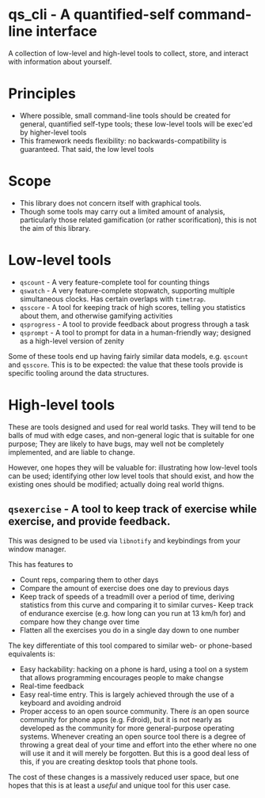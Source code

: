 # qs_cli - A quantified-self command-line interface

A collection of low-level and high-level tools to collect, store, and interact with information about yourself.

# Principles

- Where possible, small command-line tools should be created for general, quantified self-type tools; these low-level tools will be exec'ed by higher-level tools
- This framework needs flexibility: no backwards-compatibility is guaranteed. That said, the low level tools

# Scope

- This library does not concern itself with graphical tools.
- Though some tools may carry out a limited amount of analysis, particularly those related gamification (or rather scorification), this is not the aim of this library.

# Low-level tools

- `qscount` - A very feature-complete tool for counting things
- `qswatch` - A very feature-complete stopwatch, supporting multiple simultaneous clocks. Has certain overlaps with `timetrap`.
- `qsscore` - A tool for keeping track of high scores, telling you statistics about them, and otherwise gamifying activities
- `qsprogress` - A tool to provide feedback about progress through a task
- `qsprompt` - A tool to prompt for data in a human-friendly way; designed as a high-level version of zenity

Some of these tools end up having fairly similar data models, e.g. `qscount` and `qsscore`. This is to be expected: the value that these tools provide is specific tooling around the data structures.

# High-level tools

These are tools designed and used for real world tasks. They will tend to be balls of mud with edge cases, and non-general logic that is suitable for one purpose; They are likely to have bugs, may well not be completely implemented, and are liable to change.

However, one hopes they will be valuable for: illustrating how low-level tools can be used; identifying other low level tools that should exist, and how the existing ones should be modified; actually doing real world thigns.

##  `qsexercise` - A tool to keep track of exercise while exercise, and provide feedback.

This was designed to be used via `libnotify` and keybindings from your window manager.

This has features to
- Count reps, comparing them to other days
- Compare the amount of exercise does one day to previous days
- Keep track of speeds of a treadmill over a period of time, deriving statistics from this curve and comparing it to similar curves- Keep track of endurance exercise (e.g. how long can you run at 13 km/h for) and compare how they change over time
- Flatten all the exercises you do in a single day down to one number

The key differentiate of this tool compared to similar web- or phone-based equivalents is:

- Easy hackability: hacking on a phone is hard, using a tool on a system that allows programming encourages people to make changse
- Real-time feedback
- Easy real-time entry. This is largely achieved through the use of a keyboard and avoiding android
- Proper access to an open source community. There *is* an open source community for phone apps (e.g. Fdroid), but it is not nearly as developed as the community for more general-purpose operating systems. Whenever creating an open source tool there is a degree of throwing a great deal of your time and effort into the ether where no one will use it and it will merely be forgotten. But this is a good deal less of this, if you are creating desktop tools that phone tools.

The cost of these changes is a massively reduced user space, but one hopes that this is at least a *useful* and unique tool for this user case.
